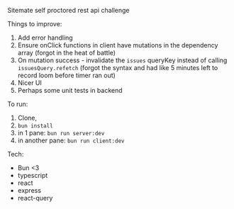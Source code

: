 Sitemate self proctored rest api challenge

Things to improve:

1. Add error handling
2. Ensure onClick functions in client have mutations in the dependency array (forgot in the heat of battle)
3. On mutation success - invalidate the `issues` queryKey instead of calling `issuesQuery.refetch` (forgot the syntax and had like 5 minutes left to record loom before timer ran out)
4. Nicer UI
5. Perhaps some unit tests in backend

To run:

1. Clone,
2. `bun install`
3. in 1 pane: `bun run server:dev`
4. in another pane: `bun run client:dev`

Tech:

- Bun <3
- typescript
- react
- express
- react-query
